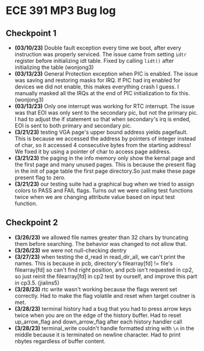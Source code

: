 # ECE 391 MP3 Bug log

## Checkpoint 1

- **(03/10/23)** Double fault exception every time we boot, after every instruction was properly serviced. The issue came from setting `idtr` register before initializing idt table. Fixed by calling `lidt()` after initializing the table (wonjong3)
- **(03/13/23)** General Protection exception when PIC is enabled. The issue was saving and restoring masks for IRQ. If PIC had irq enabled for devices we did not enable, this makes everything crash I guess. I manually masked all the IRQs at the end of PIC initialization to fix this. (wonjong3)
- **(03/13/23)** Only one interrupt was working for RTC interrupt. The issue was that EOI was only sent to the secondary pic, but not the primary pic. I had to adjust the if statement so that when secondary's irq is ended, EOI is sent to both primary and secondary pic.
- **(3/21/23)** testing VGA page's upper bound address yields pagefault. This is because we accessed the address by pointers of integer instead of char, so it accessed 4 consecutive bytes from the starting address! We fixed it by using a pointer of char to access page address.
- **(3/21/23)** the paging in the info memory only show the kernal page and the first page  and many unused pages. This is because the present flag in the init of page table the first page directory.So just make these page present flag to zero.
- **(3/21/23)** our testing suite had a graphical bug when we tried to assign colors to PASS and FAIL flags. Turns out we were calling test functions twice when we are changing attribute value based on input test function.

## Checkpoint 2

- **(3/26/23)** we allowed file names greater than 32 chars by truncating them before searching. The behavior was changed to not allow that.
- **(3/26/23)** we were not null-checking dentry
- **(3/27/23)** when testing the d_read in read_dir_all, we can't print the names. This is because in pcb, directory's filearray[fd] != file's filearray[fd] so can't find right position, and pcb isn't requested in cp2, so just reinit the filearray[fd] in cp2 test by ourself, and improve this part in cp3.5. (jialins5)
- **(3/28/23)** rtc write wasn't working because the flags werent set correctly. Had to make the flag volatile and reset when target coutner is met.
- **(3/28/23)** terminal history had a bug that you had to press arrow keys twice when you are on the edge of the history buffer. Had to reset up_arrow_flag and down_arrow_flag after each history handler call
- **(3/28/23)** terminal_write couldn't handle formatted string with `\n` in the middle because it is terminated on newline character. Had to print nbytes regardless of buffer content.
